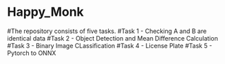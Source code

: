 # Happy_Monk
#The repository consists of five tasks.
#Task 1 - Checking A and B are identical data
#Task 2 - Object Detection and Mean Difference Calculation
#Task 3 - Binary Image CLassification
#Task 4 - License Plate 
#Task 5 - Pytorch to ONNX 
